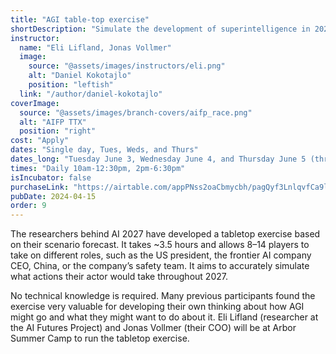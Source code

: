 ```yaml
---
title: "AGI table-top exercise"
shortDescription: "Simulate the development of superintelligence in 2027"
instructor:
  name: "Eli Lifland, Jonas Vollmer"
  image:
    source: "@assets/images/instructors/eli.png"
    alt: "Daniel Kokotajlo"
    position: "leftish"
  link: "/author/daniel-kokotajlo"
coverImage:
  source: "@assets/images/branch-covers/aifp_race.png"
  alt: "AIFP TTX"
  position: "right"
cost: "Apply"
dates: "Single day, Tues, Weds, and Thurs"
dates_long: "Tuesday June 3, Wednesday June 4, and Thursday June 5 (three separate instances)"
times: "Daily 10am-12:30pm, 2pm-6:30pm"
isIncubator: false
purchaseLink: "https://airtable.com/appPNss2oaCbmycbh/pagQyf3LnlqvfCa9l/form"
pubDate: 2024-04-15
order: 9
---
```


The researchers behind AI 2027 have developed a tabletop exercise based on their scenario forecast. It takes ~3.5 hours and allows 8–14 players to take on different roles, such as the US president, the frontier AI company CEO, China, or the company’s safety team. It aims to accurately simulate what actions their actor would take throughout 2027.

No technical knowledge is required. Many previous participants found the exercise very valuable for developing their own thinking about how AGI might go and what they might want to do about it. Eli Lifland (researcher at the AI Futures Project) and Jonas Vollmer (their COO) will be at Arbor Summer Camp to run the tabletop exercise.
